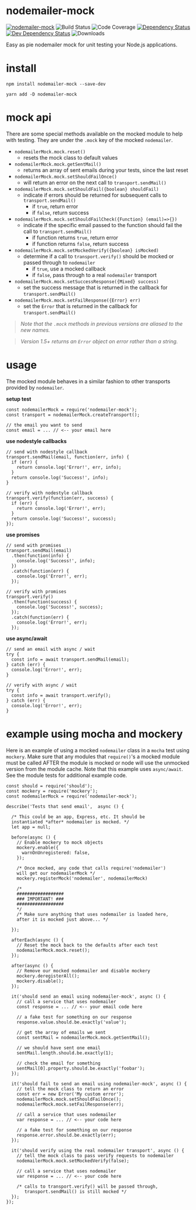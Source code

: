 # nodemailer-mock

[![nodemailer-mock](https://img.shields.io/npm/v/nodemailer-mock.svg)](https://www.npmjs.com/package/nodemailer-mock)
![Build Status](https://jenkins.doublesharp.com/badges/build/nodemailer-mock.svg)
![Code Coverage](https://jenkins.doublesharp.com/badges/coverage/nodemailer-mock.svg)
[![Dependency Status](https://david-dm.org/doublesharp/nodemailer-mock.svg)](https://david-dm.org/doublesharp/nodemailer-mock)
[![Dev Dependency Status](https://david-dm.org/doublesharp/nodemailer-mock/dev-status.svg)](https://david-dm.org/doublesharp/nodemailer-mock?type=dev)
![Downloads](https://img.shields.io/npm/dt/nodemailer-mock.svg)

Easy as pie nodemailer mock for unit testing your Node.js applications.

# install


```
npm install nodemailer-mock --save-dev
```

```
yarn add -D nodemailer-mock
```

# mock api
There are some special methods available on the mocked module to help with testing. They are under the `.mock` key of the mocked `nodemailer`.

* `nodemailerMock.mock.reset()`
  * resets the mock class to default values
* `nodemailerMock.mock.getSentMail()`
  * returns an array of sent emails during your tests, since the last reset
* `nodemailerMock.mock.setShouldFailOnce()`
  * will return an error on the next call to `transport.sendMail()`
* `nodemailerMock.mock.setShouldFail({boolean} shouldFail)`
  * indicate if errors should be returned for subsequent calls to `transport.sendMail()`
    * if `true`, return error
    * if `false`, return success
* `nodemailerMock.mock.setShouldFailCheck({Function} (email)=>{})`
  * indicate if the specific email passed to the function should fail the call to `transport.sendMail()`
    * if function returns `true`, return error
    * if function returns `false`, return success
* `nodemailerMock.mock.setMockedVerify({boolean} isMocked)`
  * determine if a call to `transport.verify()` should be mocked or passed through to `nodemailer`
    * if `true`, use a mocked callback
    * if `false`, pass through to a real `nodemailer` transport
* `nodemailerMock.mock.setSuccessResponse({Mixed} success)`
  * set the success message that is returned in the callback for `transport.sendMail()`
* `nodemailerMock.mock.setFailResponse({Error} err)`
  * set the `Error` that is returned in the callback for `transport.sendMail()`

>_Note that the `.mock` methods in previous versions are aliased to the new names._

>_Version 1.5+ returns an `Error` object on error rather than a string._

# usage
The mocked module behaves in a similar fashion to other transports provided by `nodemailer`.

**setup test**
```
const nodemailerMock = require('nodemailer-mock');
const transport = nodemailerMock.createTransport();

// the email you want to send
const email = ... // <-- your email here
```

**use nodestyle callbacks**
```
// send with nodestyle callback
transport.sendMail(email, function(err, info) {
  if (err) {
    return console.log('Error!', err, info);
  }
  return console.log('Success!', info);
}

// verify with nodestyle callback
transport.verify(function(err, success) {
  if (err) {
    return console.log('Error!', err);
  }
  return console.log('Success!', success);
});
```

**use promises**
```
// send with promises
transport.sendMail(email)
  .then(function(info) {
    console.log('Success!', info);
  })
  .catch(function(err) {
    console.log('Error!', err);
  });

// verify with promises
transport.verify()
  .then(function(success) {
    console.log('Success!', success);
  });
  .catch(function(err) {
    console.log('Error!', err);
  });
```

**use async/await**
```
// send an email with async / wait
try {
  const info = await transport.sendMail(email);
} catch (err) {
  console.log('Error!', err);
}

// verify with async / wait
try {
  const info = await transport.verify();
} catch (err) {
  console.log('Error!', err);
}
```

# example using mocha and mockery
Here is an example of using a mocked `nodemailer` class in a `mocha` test using `mockery`. Make sure that any modules that `require()`'s a mocked module must be called AFTER the module is mocked or node will use the unmocked version from the module cache. Note that this example uses `async/await`. See the module tests for additional example code.

```
const should = require('should');
const mockery = require('mockery');
const nodemailerMock = require('nodemailer-mock');

describe('Tests that send email',  async () {

  /* This could be an app, Express, etc. It should be 
  instantiated *after* nodemailer is mocked. */
  let app = null;

  before(async () {
    // Enable mockery to mock objects
    mockery.enable({
      warnOnUnregistered: false,
    });
    
    /* Once mocked, any code that calls require('nodemailer') 
    will get our nodemailerMock */
    mockery.registerMock('nodemailer', nodemailerMock)
    
    /*
    ##################
    ### IMPORTANT! ###
    ##################
    */
    /* Make sure anything that uses nodemailer is loaded here, 
    after it is mocked just above... */

  });
  
  afterEach(async () {
    // Reset the mock back to the defaults after each test
    nodemailerMock.mock.reset();
  });
  
  after(async () {
    // Remove our mocked nodemailer and disable mockery
    mockery.deregisterAll();
    mockery.disable();
  });
  
  it('should send an email using nodemailer-mock', async () {
    // call a service that uses nodemailer
    const response = ... // <-- your email code here
    
    // a fake test for something on our response
    response.value.should.be.exactly('value');
    
    // get the array of emails we sent
    const sentMail = nodemailerMock.mock.getSentMail();
    
    // we should have sent one email
    sentMail.length.should.be.exactly(1);
    
    // check the email for something
    sentMail[0].property.should.be.exactly('foobar');
  });
  
  it('should fail to send an email using nodemailer-mock', async () {
    // tell the mock class to return an error
    const err = new Error('My custom error');
    nodemailerMock.mock.setShouldFailOnce();
    nodemailerMock.mock.setFailResponse(err);
  
    // call a service that uses nodemailer
    var response = ... // <-- your code here
    
    // a fake test for something on our response
    response.error.should.be.exactly(err);
  });
  
  it('should verify using the real nodemailer transport', async () {
    // tell the mock class to pass verify requests to nodemailer
    nodemailerMock.mock.setMockedVerify(false);
  
    // call a service that uses nodemailer
    var response = ... // <-- your code here
    
    /* calls to transport.verify() will be passed through, 
       transport.sendMail() is still mocked */
  });
});
```
